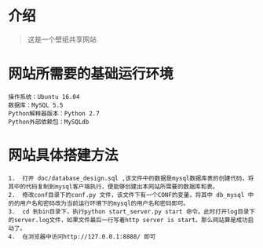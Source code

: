 
# 介绍
> 这是一个壁纸共享网站

# 网站所需要的基础运行环境
    操作系统：Ubuntu 16.04
    数据库：MySQL 5.5
    Python解释器版本：Python 2.7
    Python外部依赖包：MySQLdb

# 网站具体搭建方法
    1.  打开 doc/database_design.sql ,该文件中的数据是mysql数据库表的创建代码，将其中的代码复制到mysql客户端执行，便能够创建出本网站所需要的数据库和表。
    2.  修改conf目录下的conf.py 文件，该文件下有一个CONF的变量，将其中 db_mysql 中的的用户名和密码改为当前运行环境下的mysql的用户名和密码即可。
    3.  cd 到bin目录下，执行python start_server.py start 命令。此时打开log目录下的server.log文件，如果文件最后一行写着http server is start。那么网站算是成功启动了。
    4.  在浏览器中访问http://127.0.0.1:8888/ 即可

